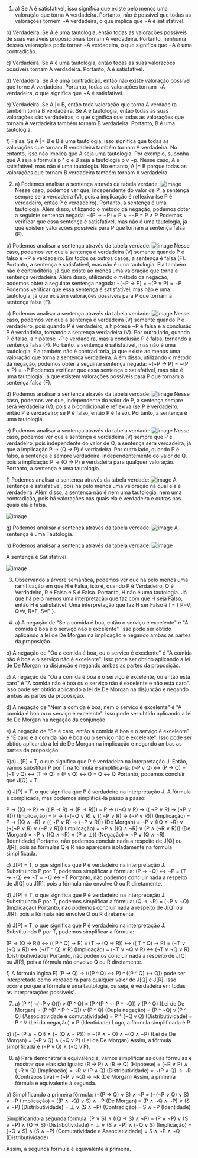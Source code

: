 
1) a) Se A é satisfatível, isso significa que existe pelo menos uma valoração que torna A verdadeira. Portanto, não é possível que todas as valorações tornem ¬A verdadeira, o que implica que ¬A é satisfatível.

b) Verdadeira. Se A é uma tautologia, então todas as valorações possíveis de suas variáveis proposicionais tornam A verdadeira. Portanto, nenhuma dessas valorações pode tornar ¬A verdadeira, o que significa que ¬A é uma contradição.

c) Verdadeira. Se A é uma tautologia, então todas as suas valorações possíveis tornam A verdadeira. Portanto, A é satisfatível.

d) Verdadeira. Se A é uma contradição, então não existe valoração possível que torne A verdadeira. Portanto, todas as valorações tornam ¬A verdadeira, o que significa que ¬A é satisfatível.

e) Verdadeira. Se A |= B, então toda valoração que torna A verdadeira também torna B verdadeira. Se A é tautologia, então todas as suas valorações são verdadeiras, o que significa que todas as valorações que tornam A verdadeira também tornam B verdadeira. Portanto, B é uma tautologia.

f) Falsa. Se A |= B e B é uma tautologia, isso significa que todas as valorações que tornam B verdadeira também tornam A verdadeira. No entanto, isso não implica que A seja uma tautologia. Por exemplo, suponha que A seja a fórmula p ^ q e B seja a tautologia p v ¬p. Nesse caso, A é satisfatível, mas não é uma tautologia. No entanto, A |= B porque todas as valorações que tornam B verdadeira também tornam A verdadeira.



2) a) Podemos analisar a sentença através da tabela verdade: 
   ![image](https://user-images.githubusercontent.com/88404087/234280181-2f0e3258-3f37-4696-9469-70d150e8aeff.png)
Nesse caso, podemos ver que, independente do valor de P, a sentença sempre será verdadeira (V), pois a implicação é reflexiva (se P é verdadeiro, então P é verdadeiro).
Portanto, a sentença é uma tautologia.
Além disso, utilizando o método da negação, podemos obter a seguinte sentença negada:
¬(P → ¬P) = P ∧ ¬¬P = P ∧ P
Podemos verificar que essa sentença é satisfatível, mas não é uma tautologia, já que existem valorações possíveis para P que tornam a sentença falsa (F).

b) Podemos analisar a sentença através da tabela verdade:
   ![image](https://user-images.githubusercontent.com/88404087/234280525-9b4e10f4-e46c-4cd6-a342-daea4957f085.png)
Nesse caso, podemos ver que a sentença é verdadeira (V) somente quando P é falso e ¬P é verdadeiro. Em todos os outros casos, a sentença é falsa (F).
Portanto, a sentença é satisfatível, mas não é uma tautologia. Ela também não é contraditória, já que existe ao menos uma valoração que torna a sentença verdadeira.
Além disso, utilizando o método da negação, podemos obter a seguinte sentença negada:
¬(¬P → P) = ¬(P ∨ P) = ¬P
Podemos verificar que essa sentença é satisfatível, mas não é uma tautologia, já que existem valorações possíveis para P que tornam a sentença falsa (F).

c) Podemos analisar a sentença através da tabela verdade:
   ![image](https://user-images.githubusercontent.com/88404087/234281280-b3eebb2e-30f9-4c94-b171-e17f1a1fc713.png)
Nesse caso, podemos ver que a sentença é verdadeira (V) somente quando P é verdadeiro, pois quando P é verdadeiro, a hipótese ¬P é falsa e a conclusão P é verdadeira, tornando a sentença verdadeira (V). Por outro lado, quando P é falso, a hipótese ¬P é verdadeira, mas a conclusão P é falsa, tornando a sentença falsa (F).
Portanto, a sentença é satisfatível, mas não é uma tautologia. Ela também não é contraditória, já que existe ao menos uma valoração que torna a sentença verdadeira.
Além disso, utilizando o método da negação, podemos obter a seguinte sentença negada:
¬(¬P → P) = ¬(P ∨ P) = ¬P
Podemos verificar que essa sentença é satisfatível, mas não é uma tautologia, já que existem valorações possíveis para P que tornam a sentença falsa (F).

d) Podemos analisar a sentença através da tabela verdade:
   ![image](https://user-images.githubusercontent.com/88404087/234281703-2f76e140-6afa-42ec-8711-eb2478c73bb3.png)
Nesse caso, podemos ver que, independente do valor de P, a sentença sempre será verdadeira (V), pois a bicondicional é reflexiva (se P é verdadeiro, então P é verdadeiro; se P é falso, então P é falso).
Portanto, a sentença é uma tautologia.

e) Podemos analisar a sentença através da tabela verdade:
   ![image](https://user-images.githubusercontent.com/88404087/234281887-bbb31bd1-5272-4239-b8b7-d99317a1b202.png)
Nesse caso, podemos ver que a sentença é verdadeira (V) sempre que P é verdadeiro, pois independente do valor de Q, a sentença será verdadeira, já que a implicação P → (Q → P) é verdadeira. Por outro lado, quando P é falso, a sentença é sempre verdadeira, independentemente do valor de Q, pois a implicação P → (Q → P) é verdadeira para qualquer valoração.
Portanto, a sentença é uma tautologia.

f) Podemos analisar a sentença através da tabela verdade:
   ![image](https://user-images.githubusercontent.com/88404087/234284861-5f92dd41-f328-4574-8bfd-1ad183ea669e.png)
A sentença é satisfatível, pois há pelo menos uma valoração na qual ela é verdadeira. Além disso, a sentença não é nem uma tautologia, nem uma contradição, pois há valorações nas quais ela é verdadeira e outras nas quais ela é falsa.

![image](https://user-images.githubusercontent.com/88404087/234288125-42e42e43-cfe9-42f6-a29b-6a97591fafa5.png)

g) Podemos analisar a sentença através da tabela verdade:
   ![image](https://user-images.githubusercontent.com/88404087/234291484-60ff4b11-4afb-4395-b46e-a53ebf54e438.png)
A sentença é uma Tautologia.

h) Podemos analisar a sentença através da tabela verdade:
   ![image](https://user-images.githubusercontent.com/88404087/234294776-d442fa6b-d0b0-41c0-ba6c-9adabc0b20c9.png)

A sentença é Satisfativel.

![image](https://user-images.githubusercontent.com/88404087/234294479-b1b398d4-21fa-48ba-9296-6fc3e1cf0231.png)


3) Observando a árvore semântica, podemos ver que há pelo menos uma ramificação em que H é Falsa, isto é, quando P é Verdadeiro, Q é Verdadeiro, R é Falso e S é Falso. Portanto, H não é uma tautologia.
Já que há pelo menos uma interpretação que faz com que H seja Falso, então H é satisfatível.
Uma interpretação que faz H ser Falso é I = { P=V, Q=V, R=F, S=F }.



5) a) A negação de "Se a comida é boa, então o serviço é excelente" é "A comida é boa e o serviço não é excelente". Isso pode ser obtido aplicando a lei de De Morgan na implicação e negando ambas as partes da proposição.

b) A negação de "Ou a comida é boa, ou o serviço é excelente" é "A comida não é boa e o serviço não é excelente". Isso pode ser obtido aplicando a lei de De Morgan na disjunção e negando ambas as partes da proposição.

c) A negação de "Ou a comida é boa e o serviço é excelente, ou então está caro" é "A comida não é boa ou o serviço não é excelente e não está caro". Isso pode ser obtido aplicando a lei de De Morgan na disjunção e negando ambas as partes da proposição.

d) A negação de "Nem a comida é boa, nem o serviço é excelente" é "A comida é boa ou o serviço é excelente". Isso pode ser obtido aplicando a lei de De Morgan na negação da conjunção.

e) A negação de "Se é caro, então a comida é boa e o serviço é excelente" é "É caro e a comida não é boa ou o serviço não é excelente". Isso pode ser obtido aplicando a lei de De Morgan na implicação e negando ambas as partes da proposição.


6)a) J[P] = T, o que significa que P é verdadeiro na interpretação J. Então, vamos substituir P por T na fórmula e simplificá-la:
(¬P v Q) ↔ (P → Q)
= (¬T v Q) ↔ (T → Q)
= (F v Q) ↔ Q
= Q ↔ Q
Portanto, podemos concluir que J[Q] = T.

b) J[P] = T, o que significa que P é verdadeiro na interpretação J. A fórmula é complicada, mas podemos simplificá-la passo a passo:

P → ((Q → R) → (( P → R) → (P → R)))
= P → ((¬Q ∨ R) → (( ¬P ∨ R) → (¬P ∨ R)))  (Implicação)
= P → (¬(¬Q ∨ R) ∨ (( ¬P ∨ R) → (¬P ∨ R))) (Implicação)
= P → ((Q ∧ ¬R) ∨ (( ¬P ∨ R) → (¬P ∨ R))) (De Morgan)
= ¬P ∨ ((Q ∧ ¬R) ∨ (¬(¬P ∨ R) ∨ (¬P ∨ R))) (Implicação)
= ¬P ∨ ((Q ∧ ¬R) ∨ (P ∧ (¬R ∨ R)))       (De Morgan)
= ¬P ∨ ((Q ∧ ¬R) ∨ (P ∧ ⊥))             (Negação)
= ¬P ∨ (Q ∧ ¬R)                           (Identidade)
Portanto, não podemos concluir nada a respeito de J[Q] ou J[R], pois as fórmulas Q e R não aparecem isoladamente na fórmula simplificada.

c) J[P] = T, o que significa que P é verdadeiro na interpretação J. Substituindo P por T, podemos simplificar a fórmula:
(P → ¬Q) ↔ ¬P
= (T → ¬Q) ↔ ¬T
= ¬Q ↔ ¬T
Portanto, não podemos concluir nada a respeito de J[Q] ou J[R], pois a fórmula não envolve Q ou R diretamente.

d) J[P] = T, o que significa que P é verdadeiro na interpretação J. Substituindo P por T, podemos simplificar a fórmula:
(Q → ¬P)
= (¬P ∨ ¬Q)  (Implicação)
Portanto, não podemos concluir nada a respeito de J[Q] ou J[R], pois a fórmula não envolve Q ou R diretamente.


e) J[P] = T, o que significa que P é verdadeiro na interpretação J. Substituindo P por T, podemos simplificar a fórmula:

(P → (Q → R)) ↔ (( P ^ Q) → R)
= (T → (Q → R)) ↔ (( T ^ Q) → R)
= (¬T ∨ (¬Q ∨ R)) ↔ (¬(T ^ Q) ∨ R)  (Implicação)
= (¬T ∨ ¬Q ∨ R) ↔ (¬T ∨ ¬Q ∨ R)   (Distributividade)
Portanto, não podemos concluir nada a respeito de J[Q] ou J[R], pois a fórmula não envolve Q ou R diretamente.

f) A fórmula lógica F) (P → Q) → (((P ^ Q) ↔ P) ^ ((P ^ Q) ↔ Q)) pode ser interpretada como verdadeira para qualquer valor de J[Q] e J[R]. Isso ocorre porque a fórmula é uma tautologia, ou seja, é verdadeira em todas as interpretações possíveis¹. 


7) a) (P ^( ¬(¬P v Q))) v (P ^ Q)
= (P ^(P ^ ¬¬P ^ ¬Q)) v (P ^ Q)    (Lei de De Morgan)
= (P ^(P ^ P ^ ¬Q)) v (P ^ Q)      (Dupla negação)
= (P ^ ¬Q) v (P ^ Q)              (Associatividade e comutatividade)
= P ^ (¬Q v Q)                    (Distributividade)
= P ^ V                           (Lei da negação)
= P                               (Identidade)
Logo, a fórmula simplificada é P.

b) ((¬ (P ∧ ¬ Q)) ∧ (¬ (Q ∧ ¬ P)))
= ¬(P ∧ ¬ Q) ∧ ¬(Q ∧ ¬P)     (Lei de De Morgan)
= (¬P v Q) ∧ (¬Q v P)        (Lei de De Morgan)
Assim, a fórmula simplificada é (¬P v Q) ∧ (¬Q v P).



8) a)  Para demonstrar a equivalência, vamos simplificar as duas fórmulas e mostrar que elas são iguais:
(R → P) ∧ (R → Q)            (Hipótese)
= (¬R ∨ P) ∧ (¬R ∨ Q)        (Implicação)
= ¬R ∨ (P ∧ Q)               (Distributividade)
= ¬(P ∧ Q) → ¬R              (Contrapositiva)
= (¬P ∨ ¬Q) → ¬R             (De Morgan)
Assim, a primeira fórmula é equivalente à segunda.

b) Simplificando a primeira fórmula:
(¬(P → Q) ∨ S) ∧ ¬P
= (¬(¬P ∨ Q) ∨ S) ∧ ¬P         (Implicação)
= ((P ∧ ¬Q) ∨ S) ∧ ¬P           (De Morgan)
= (P ∧ ¬Q ∧ ¬P) ∨ (S ∧ ¬P)      (Distributividade)
= ⊥ ∨ (S ∧ ¬P)                  (Contradição)
= S ∧ ¬P                        (Identidade)

Simplificando a segunda fórmula:
(P ∨ S) ∧ ((Q → S) ∧ ¬P)
= (P ∧ ¬P) ∨ (S ∧ ¬P) ∧ (Q → S)    (Distributividade)
= ⊥ ∨ (S ∧ ¬P) ∧ (¬Q ∨ S)         (Implicação)
= (¬Q ∨ S) ∧ (S ∧ ¬P)             (Comutatividade e Associatividade)
= S ∧ ¬P ∧ ¬Q                    (Distributividade)

Assim, a segunda fórmula é equivalente à primeira.
